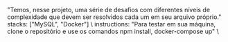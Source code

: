 "Temos, nesse projeto, uma série de desafios com diferentes níveis de complexidade que devem ser resolvidos cada um em seu arquivo próprio." \
stacks: ["MySQL", "Docker"] \ 
instructions: "Para testar em sua máquina, clone o repositório e use os comandos npm install, docker-compose up" \
